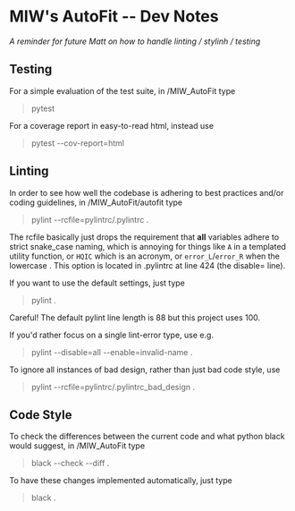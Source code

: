 # MIW's AutoFit -- Dev Notes

*A reminder for future Matt on how to handle linting / stylinh / testing*

## Testing

For a simple evaluation of the test suite, in /MIW_AutoFit type

> pytest

For a coverage report in easy-to-read html, instead use

> pytest --cov-report=html

## Linting

In order to see how well the codebase is adhering to best practices and/or coding guidelines,
in /MIW_AutoFit/autofit type

> pylint --rcfile=pylintrc/.pylintrc .

The rcfile basically just drops the requirement that **all** variables adhere to strict 
snake_case naming, which is annoying for things like `A` in a templated utility function,
or `HQIC` which is an acronym, or `error_L`/`error_R` when the lowercase . This option is located in .pylintrc at line 424
(the disable= line). 

If you want to use the default settings, just type

> pylint .

Careful! The default pylint line length is 88 but this project uses 100.

If you'd rather focus on a single lint-error type, use e.g.

> pylint --disable=all --enable=invalid-name .

To ignore all instances of bad design, rather than just bad code style, use

>   pylint --rcfile=pylintrc/.pylintrc_bad_design .


## Code Style

To check the differences between the current code and what python black would suggest, 
in /MIW_AutoFit type

> black --check --diff .

To have these
changes implemented automatically, just type

> black .